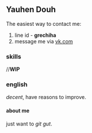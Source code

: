 ## Yauhen Douh ##
The easiest way to contact me: 
1. line id - **grechiha**
1. message me via [vk.com](https://vk.com/litmeup)

### skills ###
//**WIP**

### english ###
*decent*, have reasons to improve.

#### about me ####
just want to *git gut*.
